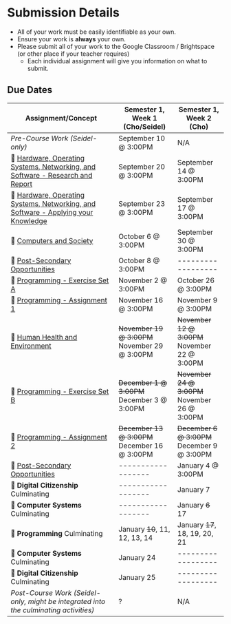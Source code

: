 # Submission Details
* All of your work must be easily identifiable as your own.
* Ensure your work is **always** your own.
* Please submit all of your work to the Google Classroom / Brightspace (or other place if your teacher requires)
  * Each individual assignment will give you information on what to submit.

## Due Dates

| Assignment/Concept                            |      Semester 1, Week 1 (Cho/Seidel)         |      Semester 1, Week 2 (Cho)   |
| --------------------------------------------- | -------------------------------------------- | ------------------------------- |
| _Pre-Course Work (Seidel-only)_               | September 10 @ 3:00PM                      | N/A |
| &#x1F4D9; [Hardware, Operating Systems, Networking, and Software - Research and Report][RR]  | September 20 @ 3:00PM | September 14 @ 3:00PM |
| &#x1F4D9; [Hardware, Operating Systems, Networking, and Software - Applying your Knowledge][AYN] | September 23 @ 3:00PM | September 17 @ 3:00PM |
| &#x1F4D7; [Computers and Society][CnS] | October 6 @ 3:00PM | September 30 @ 3:00PM |
| &#x1F4D7; [Post-Secondary Opportunities][PSO] | October 8 @ 3:00PM | ------------------ |
| &#x1F4D8; [Programming - Exercise Set A][PXA] | November 2 @ 3:00PM | October 26 @ 3:00PM |
| &#x1F4D8; [Programming - Assignment 1][P1] | November 16 @ 3:00PM | November 9 @ 3:00PM |
| &#x1F4D7; [Human Health and Environment][HHE] | ~~November 19 @ 3:00PM~~ <br/> November 29 @ 3:00PM | ~~November 12 @ 3:00PM~~ <br/> November 22 @ 3:00PM |
| &#x1F4D8; [Programming - Exercise Set B][PXA] | ~~December 1 @ 3:00PM~~ <br/> December 3 @ 3:00PM | ~~November 24 @ 3:00PM~~ <br/> November 26 @ 3:00PM |
| &#x1F4D8; [Programming - Assignment 2][P2] | ~~December 13 @ 3:00PM~~ <br/> December 16 @ 3:00PM | ~~December 6 @ 3:00PM~~ <br/> December 9 @ 3:00PM |
| &#x1F4D7; [Post-Secondary Opportunities][PSO] | ------------------ | January 4 @ 3:00PM |
| &#x1F4D7; **Digital Citizenship** Culminating | ------------------ | January 7 | 
| &#x1F4D9; **Computer Systems** Culminating    | ------------------ | January ~~6~~ 17 | 
| &#x1F4D8; **Programming** Culminating | January ~~10~~, 11, 12, 13, 14 | January ~~17~~, 18, 19, 20, 21 |
| &#x1F4D9; **Computer Systems** Culminating    | January 24 | ------------------ | 
| &#x1F4D7; **Digital Citizenship** Culminating | January 25 | ------------------ |
| _Post-Course Work (Seidel-only, might be integrated into the culminating activities)_          | ? | N/A |

[RR]: ./Hardware-OS-Network-Software-Research-And-Report
[AYN]: ./Hardware-OS-Network-Software-Applying-Your-Knowledge
[PXA]: ./Programming-Exercise-Set-A
[PXB]: ./Programming-Exercise-Set-A
[P1]: ./Programming-Assignment-1
[P2]: ./Programming-Assignment-2
[PSO]: ./Post-Secondary-Opportunities
[CnS]: ./Computers-And-Society
[HHE]: ./Human-Health-and-Environment
